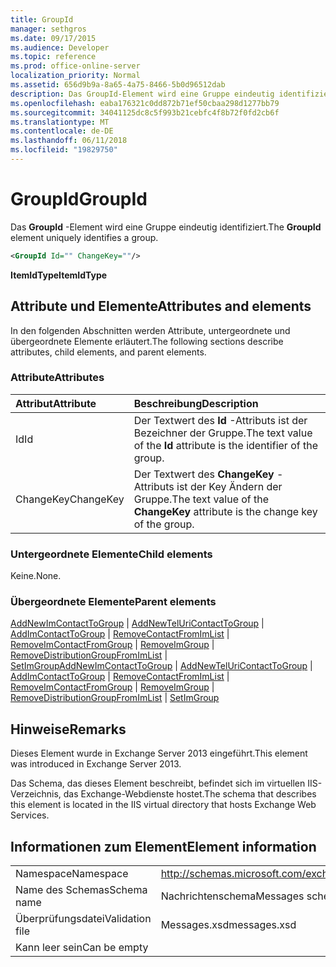 ```yaml
---
title: GroupId
manager: sethgros
ms.date: 09/17/2015
ms.audience: Developer
ms.topic: reference
ms.prod: office-online-server
localization_priority: Normal
ms.assetid: 656d9b9a-8a65-4a75-8466-5b0d96512dab
description: Das GroupId-Element wird eine Gruppe eindeutig identifiziert.
ms.openlocfilehash: eaba176321c0dd872b71ef50cbaa298d1277bb79
ms.sourcegitcommit: 34041125dc8c5f993b21cebfc4f8b72f0fd2cb6f
ms.translationtype: MT
ms.contentlocale: de-DE
ms.lasthandoff: 06/11/2018
ms.locfileid: "19829750"
---
```

# <a name="groupid"></a><span data-ttu-id="1455f-103">GroupId</span><span class="sxs-lookup"><span data-stu-id="1455f-103">GroupId</span></span>

<span data-ttu-id="1455f-104">Das **GroupId** -Element wird eine Gruppe eindeutig identifiziert.</span><span class="sxs-lookup"><span data-stu-id="1455f-104">The **GroupId** element uniquely identifies a group.</span></span> 
  
```XML
<GroupId Id="" ChangeKey=""/>
```

 <span data-ttu-id="1455f-105">**ItemIdType**</span><span class="sxs-lookup"><span data-stu-id="1455f-105">**ItemIdType**</span></span>
## <a name="attributes-and-elements"></a><span data-ttu-id="1455f-106">Attribute und Elemente</span><span class="sxs-lookup"><span data-stu-id="1455f-106">Attributes and elements</span></span>

<span data-ttu-id="1455f-107">In den folgenden Abschnitten werden Attribute, untergeordnete und übergeordnete Elemente erläutert.</span><span class="sxs-lookup"><span data-stu-id="1455f-107">The following sections describe attributes, child elements, and parent elements.</span></span>
  
### <a name="attributes"></a><span data-ttu-id="1455f-108">Attribute</span><span class="sxs-lookup"><span data-stu-id="1455f-108">Attributes</span></span>

|<span data-ttu-id="1455f-109">**Attribut**</span><span class="sxs-lookup"><span data-stu-id="1455f-109">**Attribute**</span></span>|<span data-ttu-id="1455f-110">**Beschreibung**</span><span class="sxs-lookup"><span data-stu-id="1455f-110">**Description**</span></span>|
|:-----|:-----|
|<span data-ttu-id="1455f-111">Id</span><span class="sxs-lookup"><span data-stu-id="1455f-111">Id</span></span>  <br/> |<span data-ttu-id="1455f-112">Der Textwert des **Id** -Attributs ist der Bezeichner der Gruppe.</span><span class="sxs-lookup"><span data-stu-id="1455f-112">The text value of the **Id** attribute is the identifier of the group.</span></span>  <br/> |
|<span data-ttu-id="1455f-113">ChangeKey</span><span class="sxs-lookup"><span data-stu-id="1455f-113">ChangeKey</span></span>  <br/> |<span data-ttu-id="1455f-114">Der Textwert des **ChangeKey** -Attributs ist der Key Ändern der Gruppe.</span><span class="sxs-lookup"><span data-stu-id="1455f-114">The text value of the **ChangeKey** attribute is the change key of the group.</span></span>  <br/> |
   
### <a name="child-elements"></a><span data-ttu-id="1455f-115">Untergeordnete Elemente</span><span class="sxs-lookup"><span data-stu-id="1455f-115">Child elements</span></span>

<span data-ttu-id="1455f-116">Keine.</span><span class="sxs-lookup"><span data-stu-id="1455f-116">None.</span></span>
  
### <a name="parent-elements"></a><span data-ttu-id="1455f-117">Übergeordnete Elemente</span><span class="sxs-lookup"><span data-stu-id="1455f-117">Parent elements</span></span>

<span data-ttu-id="1455f-118">[AddNewImContactToGroup](addnewimcontacttogroup.md) | [AddNewTelUriContactToGroup](addnewteluricontacttogroup.md) | [AddImContactToGroup](addimcontacttogroup.md) | [RemoveContactFromImList](removecontactfromimlist.md) | [RemoveImContactFromGroup](removeimcontactfromgroup.md) | [RemoveImGroup](removeimgroup.md)  |  [RemoveDistributionGroupFromImList](removedistributiongroupfromimlist.md) | [SetImGroup](setimgroup.md)</span><span class="sxs-lookup"><span data-stu-id="1455f-118">[AddNewImContactToGroup](addnewimcontacttogroup.md) | [AddNewTelUriContactToGroup](addnewteluricontacttogroup.md) | [AddImContactToGroup](addimcontacttogroup.md) | [RemoveContactFromImList](removecontactfromimlist.md) | [RemoveImContactFromGroup](removeimcontactfromgroup.md) | [RemoveImGroup](removeimgroup.md) | [RemoveDistributionGroupFromImList](removedistributiongroupfromimlist.md) | [SetImGroup](setimgroup.md)</span></span>
  
## <a name="remarks"></a><span data-ttu-id="1455f-119">Hinweise</span><span class="sxs-lookup"><span data-stu-id="1455f-119">Remarks</span></span>

<span data-ttu-id="1455f-120">Dieses Element wurde in Exchange Server 2013 eingeführt.</span><span class="sxs-lookup"><span data-stu-id="1455f-120">This element was introduced in Exchange Server 2013.</span></span>
  
<span data-ttu-id="1455f-121">Das Schema, das dieses Element beschreibt, befindet sich im virtuellen IIS-Verzeichnis, das Exchange-Webdienste hostet.</span><span class="sxs-lookup"><span data-stu-id="1455f-121">The schema that describes this element is located in the IIS virtual directory that hosts Exchange Web Services.</span></span>
  
## <a name="element-information"></a><span data-ttu-id="1455f-122">Informationen zum Element</span><span class="sxs-lookup"><span data-stu-id="1455f-122">Element information</span></span>

|||
|:-----|:-----|
|<span data-ttu-id="1455f-123">Namespace</span><span class="sxs-lookup"><span data-stu-id="1455f-123">Namespace</span></span>  <br/> |http://schemas.microsoft.com/exchange/services/2006/messages  <br/> |
|<span data-ttu-id="1455f-124">Name des Schemas</span><span class="sxs-lookup"><span data-stu-id="1455f-124">Schema name</span></span>  <br/> |<span data-ttu-id="1455f-125">Nachrichtenschema</span><span class="sxs-lookup"><span data-stu-id="1455f-125">Messages schema</span></span>  <br/> |
|<span data-ttu-id="1455f-126">Überprüfungsdatei</span><span class="sxs-lookup"><span data-stu-id="1455f-126">Validation file</span></span>  <br/> |<span data-ttu-id="1455f-127">Messages.xsd</span><span class="sxs-lookup"><span data-stu-id="1455f-127">messages.xsd</span></span>  <br/> |
|<span data-ttu-id="1455f-128">Kann leer sein</span><span class="sxs-lookup"><span data-stu-id="1455f-128">Can be empty</span></span>  <br/> ||
   

